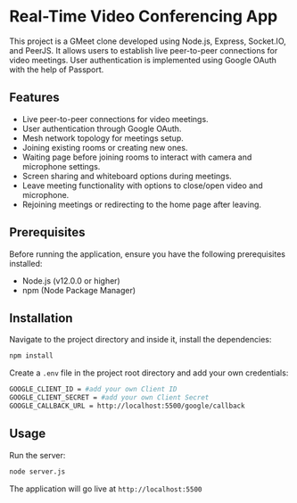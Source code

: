 # Real-Time Video Conferencing App
This project is a GMeet clone developed using Node.js, Express, Socket.IO, and PeerJS. It allows users to establish live peer-to-peer connections for video meetings. User authentication is implemented using Google OAuth with the help of Passport.

## Features
* Live peer-to-peer connections for video meetings.  
* User authentication through Google OAuth.  
* Mesh network topology for meetings setup.  
* Joining existing rooms or creating new ones.  
* Waiting page before joining rooms to interact with camera and microphone settings.
* Screen sharing and whiteboard options during meetings.  
* Leave meeting functionality with options to close/open video and microphone.  
* Rejoining meetings or redirecting to the home page after leaving.  

## Prerequisites
Before running the application, ensure you have the following prerequisites installed:
* Node.js (v12.0.0 or higher)  
* npm (Node Package Manager)  

## Installation

Navigate to the project directory and inside it, install the dependencies:
```bash
npm install
```
Create a `.env` file in the project root directory and add your own credentials:
```bash
GOOGLE_CLIENT_ID = #add your own Client ID
GOOGLE_CLIENT_SECRET = #add your own Client Secret
GOOGLE_CALLBACK_URL = http://localhost:5500/google/callback
```

## Usage

Run the server:
```bash
node server.js
```
The application will go live at `http://localhost:5500`


